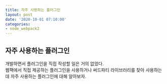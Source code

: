 ```yaml
---
title: 자주 사용하는 플러그인
layout: post
date: '2020-10-01 07:10:00'
categories:
- node_webpack2
---
```


## 자주 사용하는 플러그인

개발하면서 플러그인을 직접 작성할 일은 거의 없었다.  
웹팩에서 직접 제공하는 플러그인을 사용하거나 써드파티 라이브러리를 찾아 사용하는데 자주 사용하는 플러그인에 대해 알아보자.  